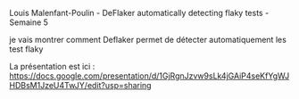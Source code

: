 Louis Malenfant-Poulin - DeFlaker automatically detecting flaky tests - Semaine 5

je vais montrer comment Deflaker permet de détecter automatiquement les test flaky

La présentation est ici : https://docs.google.com/presentation/d/1GjRgnJzvw9sLk4jGAiP4seKfYgWJHDBsM1JzeU4TwJY/edit?usp=sharing
